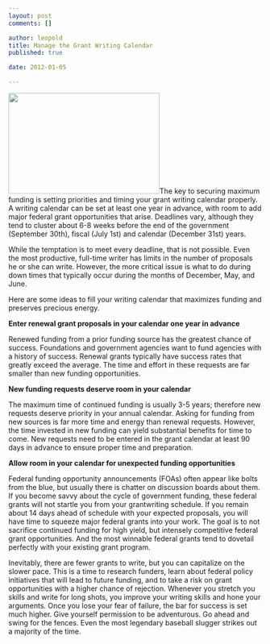 ```yaml
--- 
layout: post
comments: []

author: leopold
title: Manage the Grant Writing Calendar
published: true

date: 2012-01-05 

---
```

<a href="http://leopoldwriting.com/wp-content/uploads/2012/01/FoulBall1.jpg"><img class="alignleft size-medium wp-image-337" title="FoulBall" src="http://leopoldwriting.com/wp-content/uploads/2012/01/FoulBall1-300x200.jpg" alt="" width="300" height="200" /></a>The key to securing maximum funding is setting priorities and timing your grant writing calendar properly. A writing calendar can be set at least one year in advance, with room to add major federal grant opportunities that arise. Deadlines vary, although they tend to cluster about 6-8 weeks before the end of the government (September 30th), fiscal (July 1st) and calendar (December 31st) years.

While the temptation is to meet every deadline, that is not possible. Even the most productive, full-time writer has limits in the number of proposals he or she can write. However, the more critical issue is what to do during down times that typically occur during the months of December, May, and June.

Here are some ideas to fill your writing calendar that maximizes funding and preserves precious energy.

<strong>Enter renewal grant proposals in your calendar one year in advance</strong>

Renewed funding from a prior funding source has the greatest chance of success. Foundations and government agencies want to fund agencies with a history of success. Renewal grants typically have success rates that greatly exceed the average. The time and effort in these requests are far smaller than new funding opportunities.

<strong>New funding requests deserve room in your calendar</strong>

The maximum time of continued funding is usually 3-5 years; therefore new requests deserve priority in your annual calendar. Asking for funding from new sources is far more time and energy than renewal requests. However, the time invested in new funding can yield substantial benefits for time to come. New requests need to be entered in the grant calendar at least 90 days in advance to ensure proper time and preparation.

<strong>Allow room in your calendar for unexpected funding opportunities</strong>

Federal funding opportunity announcements (FOAs) often appear like bolts from the blue, but usually there is chatter on discussion boards about them. If you become savvy about the cycle of government funding, these federal grants will not startle you from your grantwriting schedule. If you remain about 14 days ahead of schedule with your expected proposals, you will have time to squeeze major federal grants into your work. The goal is to not sacrifice continued funding for high yield, but intensely competitive federal grant opportunities. And the most winnable federal grants tend to dovetail perfectly with your existing grant program.

Inevitably, there are fewer grants to write, but you can capitalize on the slower pace. This is a time to research funders, learn about federal policy initiatives that will lead to future funding, and to take a risk on grant opportunities with a higher chance of rejection. Whenever you stretch you skills and write for long shots, you improve your writing skills and hone your arguments. Once you lose your fear of failure, the bar for success is set much higher. Give yourself permission to be adventurous. Go ahead and swing for the fences. Even the most legendary baseball slugger strikes out a majority of the time.
